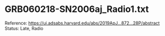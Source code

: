 # GRB060218-SN2006aj_Radio1.txt

Reference: https://ui.adsabs.harvard.edu/abs/2019ApJ...872...28P/abstract
Status: Late, Radio